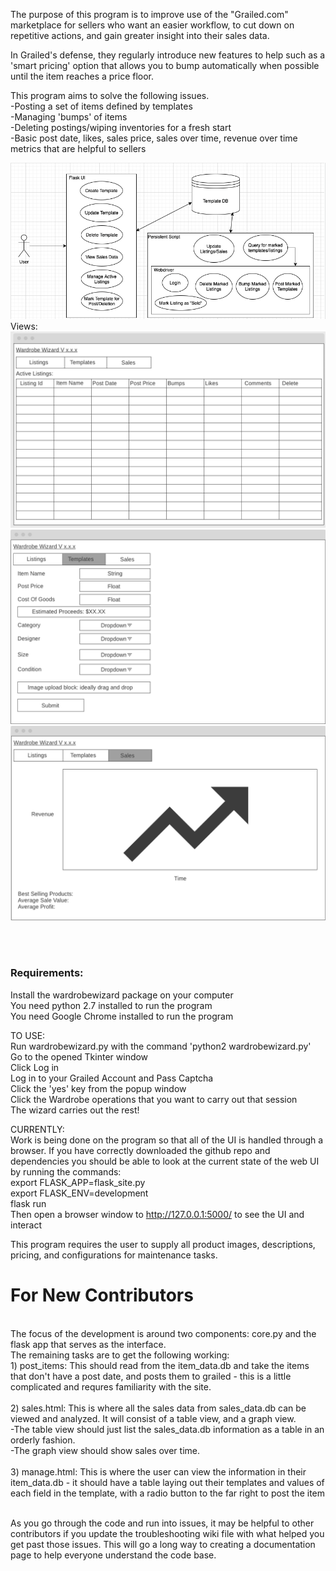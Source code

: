 The purpose of this program is to improve use of the "Grailed.com" marketplace for sellers who want an easier workflow, to cut down on repetitive actions, and gain greater insight into their sales data.

In Grailed's defense, they regularly introduce new features to help such as a 'smart pricing' option that allows you to bump automatically when possible until the item reaches a price floor. 

This program aims to solve the following issues.<br>
    -Posting a set of items defined by templates<br>
    -Managing 'bumps' of items<br>
    -Deleting postings/wiping inventories for a fresh start<br>
    -Basic post date, likes, sales price, sales over time, revenue over time metrics that are helpful to sellers<br>


![Use Case](Use%20Case.png)
<br>Views:
![Manage View](manage%20view.png)
![Template View](Template%20view.png)
![Sales View](Sales%20view.png)

<br><br>
<h3>Requirements:</h3>
    Install the wardrobewizard package on your computer<br>
    You need python 2.7 installed to run the program<br>
    You need Google Chrome installed to run the program<br>
    
TO USE:</br>
    Run wardrobewizard.py with the command 'python2 wardrobewizard.py'<br>
    Go to the opened Tkinter window<br>
    Click Log in<br>
    Log in to your Grailed Account and Pass Captcha<br>
    Click the 'yes' key from the popup window<br>
    Click the Wardrobe operations that you want to carry out that session<br>
    The wizard carries out the rest!<br>

CURRENTLY:<br>
    Work is being done on the program so that all of the UI is handled through a browser. If you have correctly 
    downloaded the github repo and dependencies you should be able to look at the current state of the web UI by running
    the commands:<br>
    export FLASK_APP=flask_site.py<br>
    export FLASK_ENV=development<br>
    flask run<br>
    Then open a browser window to http://127.0.0.1:5000/ to see the UI and interact <br>
    
This program requires the user to supply all product images, descriptions, pricing, and configurations for maintenance tasks.<br>

<h1>For New Contributors</h1><br>
The focus of the development is around two components: core.py and the flask app that serves as the interface.<br>
The remaining tasks are to get the following working:<br>
1) post_items: This should read from the item_data.db and take the items that don't have a post date, and posts them to grailed - this is a little complicated and requres familiarity with the site.<br><br>
2) sales.html: This is where all the sales data from sales_data.db can be viewed and analyzed. It will consist of a table view, and a graph view.<br>
-The table view should just list the sales_data.db information as a table in an orderly fashion.<br>
-The graph view should show sales over time.<br><br>
3) manage.html: This is where the user can view the information in their item_data.db - it should have a table laying out their templates and values of each field in the template, with a radio button to the far right to post the item<br><br>

As you go through the code and run into issues, it may be helpful to other contributors if you update the troubleshooting wiki file with what helped you get past those issues. This will go a long way to creating a documentation page to help everyone understand the code base.

